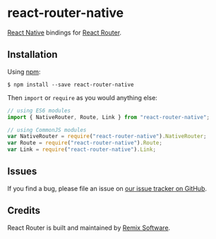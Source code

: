 # react-router-native

[React Native](https://facebook.github.io/react-native/) bindings for [React Router](https://reactrouter.com).

## Installation

Using [npm](https://www.npmjs.com/):

    $ npm install --save react-router-native

Then `import` or `require` as you would anything else:

```js
// using ES6 modules
import { NativeRouter, Route, Link } from "react-router-native";

// using CommonJS modules
var NativeRouter = require("react-router-native").NativeRouter;
var Route = require("react-router-native").Route;
var Link = require("react-router-native").Link;
```

## Issues

If you find a bug, please file an issue on [our issue tracker on GitHub](https://github.com/remix-run/react-router/issues).

## Credits

React Router is built and maintained by [Remix Software](https://remix.run).

